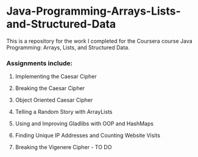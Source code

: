 # Java-Programming-Arrays-Lists-and-Structured-Data

This is a repository for the work I completed for the Coursera course Java Programming: Arrays, Lists, and Structured Data.

### Assignments include:

1. Implementing the Caesar Cipher

2. Breaking the Caesar Cipher

3. Object Oriented Caesar Cipher

4. Telling a Random Story with ArrayLists

5. Using and Improving Gladlibs with OOP and HashMaps

6. Finding Unique IP Addresses and Counting Website Visits

7. Breaking the Vigenere Cipher - TO DO
